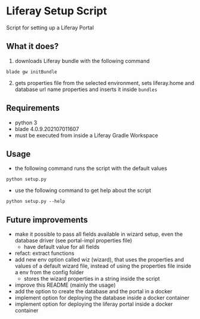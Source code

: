 # Liferay Setup Script
Script for setting up a Liferay Portal

## What it does?
1. downloads Liferay bundle with the following command
```shell
blade gw initBundle
```
2. gets properties file from the selected environment, sets liferay.home and database url name properties and inserts it inside `bundles`

## Requirements
- python 3
- blade 4.0.9.202107011607
- must be executed from inside a Liferay Gradle Workspace

## Usage
- the following command runs the script with the default values
```shell
python setup.py
```
- use the following command to get help about the script
```shell
python setup.py --help
```

## Future improvements
- make it possible to pass all fields available in wizard setup, even the database driver (see portal-impl properties file)
  - have default value for all fields
- refact: extract functions 
- add new env option called wiz (wizard), that uses the properties and values of a default wizard file, instead of using the properties file inside a env from the config folder
  - stores the wizard properties in a string inside the script
- improve this README (mainly the usage)
- add the option to create the database and the portal in a docker
- implement option for deploying the database inside a docker container
- implement option for deploying the liferay portal inside a docker container
